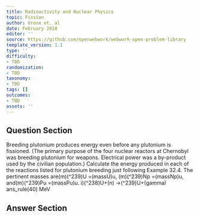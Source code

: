 ```yaml
---
title: Radioactivity and Nuclear Physics
topic: Fission
author: Urone et. al
date: February 2018
editor: ''
source: https://github.com/openwebwork/webwork-open-problem-library
template_version: 1.1
type: ''
difficulty:
- TBD
randomization:
- TBD
taxonomy:
- TBD
tags: []
outcomes:
- TBD
assets: ''
---
```


## Question Section 

Breeding plutonium produces energy even before any plutonium is fissioned. (The
primary purpose of the four nuclear reactors at Chernobyl was breeding plutonium for
weapons. Electrical power was a by-product used by the civilian population.) Calculate
the energy produced in each of the reactions listed for plutonium breeding just
following Example 32.4. The pertinent masses are(m)(^239)U =(massU)u,
(m)(^239)Np =(massNp)u, and(m)(^239)Pu =(massPu)u.
i)(^238)U+(n) ->(^239)U+(gamma)
ans_rule(40) MeV



## Answer Section

